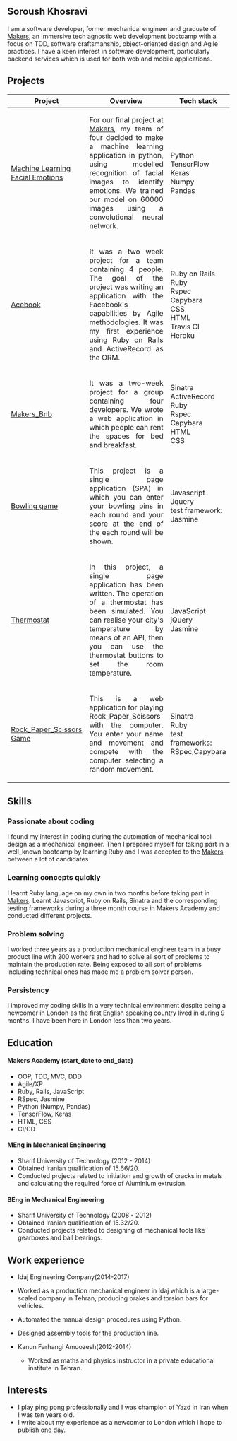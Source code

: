 ## Soroush Khosravi

I am a software developer, former mechanical engineer and graduate of [Makers](https://makers.tech), an immersive tech agnostic web development bootcamp with a focus on TDD, software craftsmanship, object-oriented design and Agile practices. I have a keen interest in software development, particularly backend services which is used for both web and mobile applications.

## Projects

| Project   |      Overview      |  Tech stack |
|----------|-------------|------|
| [Machine Learning Facial Emotions](https://github.com/soroushh/acebook-bcds) | <p style="text-align: justify">For our final project at  [Makers](https://makers.tech), my team of four decided to make a machine learning application in python, using modelled recognition of facial images to identify emotions. We trained our model on 60000 images using a convolutional neural network.</p>   |Python <br />TensorFlow <br/> Keras <br/> Numpy <br/> Pandas  |
| [Acebook](https://github.com/soroushh/acebook-bcds) | <p style="text-align: justify">It was a two week project for a team containing 4 people. The goal of the project was writing an application with the Facebook's capabilities by Agile methodologies. It was my first experience using Ruby on Rails and ActiveRecord as the ORM.</p>   |Ruby on Rails <br />Ruby <br/> Rspec <br /> Capybara <br /> CSS <br /> HTML <br /> Travis CI <br /> Heroku  |
| [Makers_Bnb](https://github.com/soroushh/MakersBnB_Need_Sleep_Team) |<p style="text-align: justify">It was a two-week project for a group containing four developers. We wrote a web application in which people can rent the spaces for bed and breakfast.</p> |Sinatra <br />ActiveRecord <br /> Ruby <br/> Rspec <br /> Capybara <br /> HTML <br /> CSS |
| [Bowling game](https://github.com/soroushh/bowling-challenge)        | <p style="text-align: justify">This project is a single page application (SPA) in which you can enter your bowling pins in each round and your score at the end of the each round will be shown.</p>  |Javascript <br /> Jquery <br /> test framework: <br /> Jasmine |
| [Thermostat](https://github.com/soroushh/Thermostat) |<p style="text-align: justify">In this project, a single page application has been written. The operation of a thermostat has been simulated. You can realise your city's temperature by means of an API, then you can use the thermostat buttons to set the room temperature. </p> |JavaScript <br /> jQuery <br /> Jasmine </br> |
| [Rock_Paper_Scissors Game](https://github.com/soroushh/rps-challenge)| <p style="text-align: justify">This is a web application for playing Rock_Paper_Scissors with the computer. You enter your name and movement and compete with the computer selecting a random movement.</p> |Sinatra <br /> Ruby <br/>test frameworks: <br /> RSpec,Capybara |

## Skills

### Passionate about coding
I found my interest in coding during the automation of mechanical tool design as a mechanical engineer. Then I
prepared myself for taking part in a well_known bootcamp by learning Ruby and I was accepted to the [Makers](https://makers.tech) between a lot of candidates
### Learning concepts quickly
I learnt Ruby language on my own in two months before taking part in [Makers](https://makers.tech).
Learnt Javascript, Ruby on Rails, Sinatra and the corresponding testing frameworks during a three month course in Makers Academy and conducted different projects.
### Problem solving
I worked three years as a production mechanical engineer team in a busy product line with 200 workers and had to solve all sort of problems to maintain the production rate. Being exposed to all sort of problems including technical ones has made me a problem solver person.
### Persistency
I improved my coding skills in a very technical environment despite being a newcomer in London as the first English speaking country lived in during 9 months. I have been here in London less than two years.

## Education

#### Makers Academy (start_date to end_date)

- OOP, TDD, MVC, DDD
- Agile/XP
- Ruby, Rails, JavaScript
- RSpec, Jasmine
- Python (Numpy, Pandas)
- TensorFlow, Keras
- HTML, CSS
- CI/CD


#### MEng in Mechanical Engineering  
- Sharif University of Technology         (2012 - 2014)
 - Obtained Iranian qualification of 15.66/20.
 - Conducted projects related to initiation and growth of cracks in metals and calculating the required force of Aluminium extrusion.  

#### BEng in Mechanical Engineering
- Sharif University of Technology         (2008 - 2012)
 - Obtained Iranian qualification of 15.32/20.
 - Conducted projects related to designing of mechanical tools like gearboxes and ball bearings.

## Work experience
-   Idaj Engineering Company(2014-2017)
 -  Worked as a production mechanical engineer in Idaj which is a large-scaled company in Tehran, producing brakes and torsion bars for vehicles.
 - Automated the manual design procedures using Python.
 - Designed assembly tools for the production line.


- Kanun Farhangi Amoozesh(2012-2014)
  - Worked as maths and physics instructor in a private educational institute in Tehran.

## Interests
- I play ping pong professionally and I was champion of Yazd in Iran when I was ten years old.
- I write about my experience as a newcomer to London which I hope to publish one day.
